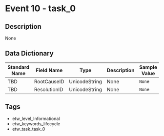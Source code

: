 # Event 10 - task_0

## Description
None

## Data Dictionary
|Standard Name|Field Name|Type|Description|Sample Value|
|---|---|---|---|---|
|TBD|RootCauseID|UnicodeString|None|`None`|
|TBD|ResolutionID|UnicodeString|None|`None`|

## Tags
* etw_level_Informational
* etw_keywords_lifecycle
* etw_task_task_0